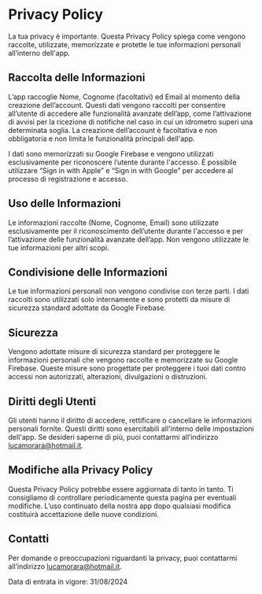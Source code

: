 # Privacy Policy

La tua privacy è importante. Questa Privacy Policy spiega come vengono raccolte, utilizzate, memorizzate e protette le tue informazioni personali all’interno dell'app.

## Raccolta delle Informazioni

L’app raccoglie Nome, Cognome (facoltativi) ed Email al momento della creazione dell’account. Questi dati vengono raccolti per consentire all’utente di accedere alle funzionalità avanzate dell’app, come l’attivazione di avvisi per la ricezione di notifiche nel caso in cui un idrometro superi una determinata soglia. La creazione dell’account è facoltativa e non obbligatoria e non limita le funzionalità principali dell'app.

I dati sono memorizzati su Google Firebase e vengono utilizzati esclusivamente per riconoscere l’utente durante l'accesso. È possibile utilizzare “Sign in with Apple” e “Sign in with Google” per accedere al processo di registrazione e accesso.

## Uso delle Informazioni

Le informazioni raccolte (Nome, Cognome, Email) sono utilizzate esclusivamente per il riconoscimento dell’utente durante l'accesso e per l’attivazione delle funzionalità avanzate dell’app. Non vengono utilizzate le tue informazioni per altri scopi.

## Condivisione delle Informazioni

Le tue informazioni personali non vengono condivise con terze parti. I dati raccolti sono utilizzati solo internamente e sono protetti da misure di sicurezza standard adottate da Google Firebase.

## Sicurezza

Vengono adottate misure di sicurezza standard per proteggere le informazioni personali che vengono raccolte e memorizzate su Google Firebase. Queste misure sono progettate per proteggere i tuoi dati contro accessi non autorizzati, alterazioni, divulgazioni o distruzioni.

## Diritti degli Utenti

Gli utenti hanno il diritto di accedere, rettificare o cancellare le informazioni personali fornite. Questi diritti sono esercitabili all'interno delle impostazioni dell'app. Se desideri saperne di più, puoi contattarmi all’indirizzo lucamorara@hotmail.it.

## Modifiche alla Privacy Policy

Questa Privacy Policy potrebbe essere aggiornata di tanto in tanto. Ti consigliamo di controllare periodicamente questa pagina per eventuali modifiche. L’uso continuato della nostra app dopo qualsiasi modifica costituirà accettazione delle nuove condizioni.

## Contatti

Per domande o preoccupazioni riguardanti la privacy, puoi contattarmi all’indirizzo lucamorara@hotmail.it.

Data di entrata in vigore: 31/08/2024
